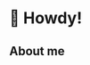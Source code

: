 # 🤠 Howdy!

<!--
**gksander/gksander** is a ✨ _special_ ✨ repository because its `README.md` (this file) appears on your GitHub profile.

Sections:

- Intro?
- About me
- Projects
- Conference talks
- Blog posts
- Education
- Work experience?
-->

## About me

